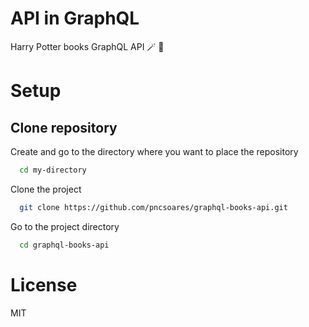 # API in GraphQL

Harry Potter books GraphQL API 🪄 🦄

# Setup

## Clone repository

Create and go to the directory where you want to place the repository

```bash
  cd my-directory
```

Clone the project

```bash
  git clone https://github.com/pncsoares/graphql-books-api.git
```

Go to the project directory

```bash
  cd graphql-books-api
```

# License

MIT